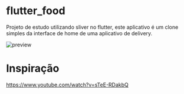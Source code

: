 # flutter_food

Projeto de estudo utilizando sliver no flutter, este aplicativo é um clone simples da interface de home de uma aplicativo de delivery.

![preview](./github/flutter_food.gif)

# Inspiração
https://www.youtube.com/watch?v=sTeE-RDakbQ